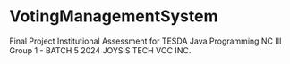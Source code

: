 # VotingManagementSystem
Final Project Institutional Assessment for TESDA Java Programming NC III
Group 1 - BATCH 5 2024 JOYSIS TECH VOC INC.
